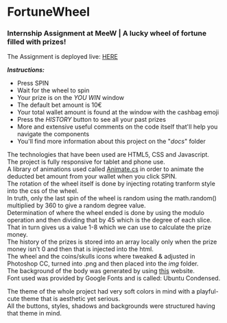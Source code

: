 # FortuneWheel
### Internship Assignment at MeeW | A lucky wheel of fortune filled with prizes!

The Assignment is deployed live: [HERE](https://onetuskedmario.github.io/FortuneWheel/)


***Instructions:***
- Press SPIN
- Wait for the wheel to spin
- Your prize is on the *YOU WIN* window
- The default bet amount is 10€
- Your total wallet amount is found at the window with the cashbag emoji
- Press the *HISTORY* button to see all your past prizes
- More and extensive useful comments on the code itself that'll help you navigate the components
- You'll find more information about this project on the "*docs*" folder

The technologies that have been used are HTML5, CSS and Javascript.\
The project is fully responsive for tablet and phone use.\
A library of animations used called [Animate.cs](https://animate.style/) in order to animate the deducted bet amount from your wallet when you click SPIN.\
The rotation of the wheel itself is done by injecting rotating tranform style into the css of the wheel.\
In truth, only the last spin of the wheel is random using the math.random() multiplied by 360 to give a random degree value.\
Determination of where the wheel ended is done by using the modulo operation and then dividing that by 45 which is the degree of each slice.\
That in turn gives us a value 1-8 which we can use to calculate the prize money.\
The history of the prizes is stored into an array locally only when the prize money isn't 0 and then that is injected into the html.\
The wheel and the coins/skulls icons where tweaked & adjusted in Photoshop CC, turned into .png and then placed into the *img* folder.\
The background of the body was generated by using [this](https://www.magicpattern.design/tools/css-backgrounds) website.\
Font used was provided by Google Fonts and is called: Ubuntu Condensed.

The theme of the whole project had very soft colors in mind with a playful-cute theme that is aesthetic yet serious.\
All the buttons, styles, shadows and backgrounds were structured having that theme in mind.
